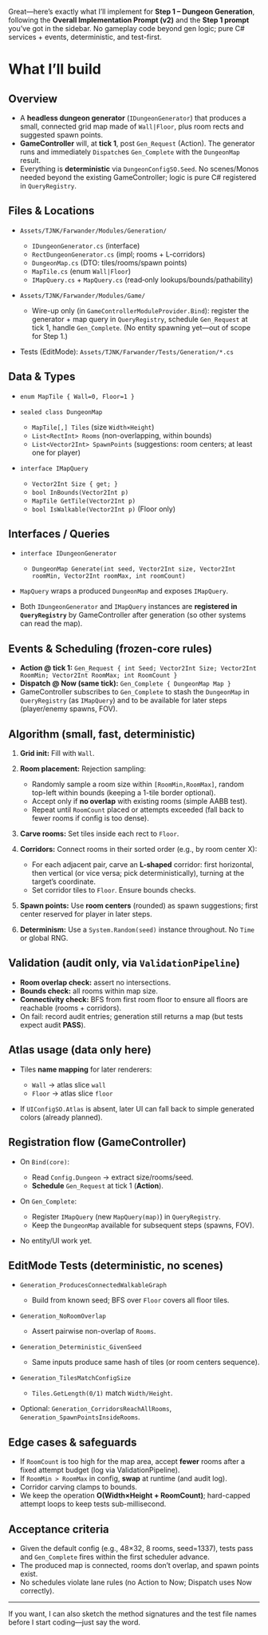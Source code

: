 ﻿Great—here’s exactly what I’ll implement for **Step 1 – Dungeon Generation**, following the **Overall Implementation Prompt (v2)** and the **Step 1 prompt** you’ve got in the sidebar. No gameplay code beyond gen logic; pure C# services + events, deterministic, and test-first.

# What I’ll build

## Overview

* A **headless dungeon generator** (`IDungeonGenerator`) that produces a small, connected grid map made of `Wall|Floor`, plus room rects and suggested spawn points.
* **GameController** will, at **tick 1**, post `Gen_Request` (Action). The generator runs and immediately `Dispatch`es `Gen_Complete` with the `DungeonMap` result.
* Everything is **deterministic** via `DungeonConfigSO.Seed`. No scenes/Monos needed beyond the existing GameController; logic is pure C# registered in `QueryRegistry`.

## Files & Locations

* `Assets/TJNK/Farwander/Modules/Generation/`

  * `IDungeonGenerator.cs` (interface)
  * `RectDungeonGenerator.cs` (impl; rooms + L-corridors)
  * `DungeonMap.cs` (DTO: tiles/rooms/spawn points)
  * `MapTile.cs` (enum `Wall|Floor`)
  * `IMapQuery.cs` + `MapQuery.cs` (read‐only lookups/bounds/pathability)
* `Assets/TJNK/Farwander/Modules/Game/`

  * Wire-up only (in `GameControllerModuleProvider.Bind`): register the generator + map query in `QueryRegistry`, schedule `Gen_Request` at tick 1, handle `Gen_Complete`. (No entity spawning yet—out of scope for Step 1.)
* Tests (EditMode): `Assets/TJNK/Farwander/Tests/Generation/*.cs`

## Data & Types

* `enum MapTile { Wall=0, Floor=1 }`
* `sealed class DungeonMap`

  * `MapTile[,] Tiles` (size `Width×Height`)
  * `List<RectInt> Rooms` (non-overlapping, within bounds)
  * `List<Vector2Int> SpawnPoints` (suggestions: room centers; at least one for player)
* `interface IMapQuery`

  * `Vector2Int Size { get; }`
  * `bool InBounds(Vector2Int p)`
  * `MapTile GetTile(Vector2Int p)`
  * `bool IsWalkable(Vector2Int p)` (Floor only)

## Interfaces / Queries

* `interface IDungeonGenerator`

  * `DungeonMap Generate(int seed, Vector2Int size, Vector2Int roomMin, Vector2Int roomMax, int roomCount)`
* `MapQuery` wraps a produced `DungeonMap` and exposes `IMapQuery`.
* Both `IDungeonGenerator` and `IMapQuery` instances are **registered in `QueryRegistry`** by GameController after generation (so other systems can read the map).

## Events & Scheduling (frozen-core rules)

* **Action @ tick 1:**
  `Gen_Request { int Seed; Vector2Int Size; Vector2Int RoomMin; Vector2Int RoomMax; int RoomCount }`
* **Dispatch @ Now (same tick):**
  `Gen_Complete { DungeonMap Map }`
* GameController subscribes to `Gen_Complete` to stash the `DungeonMap` in `QueryRegistry` (as `IMapQuery`) and to be available for later steps (player/enemy spawns, FOV).

## Algorithm (small, fast, deterministic)

1. **Grid init:** Fill with `Wall`.
2. **Room placement:** Rejection sampling:

   * Randomly sample a room size within `[RoomMin,RoomMax]`, random top-left within bounds (keeping a 1-tile border optional).
   * Accept only if **no overlap** with existing rooms (simple AABB test).
   * Repeat until `RoomCount` placed or attempts exceeded (fall back to fewer rooms if config is too dense).
3. **Carve rooms:** Set tiles inside each rect to `Floor`.
4. **Corridors:** Connect rooms in their sorted order (e.g., by room center X):

   * For each adjacent pair, carve an **L-shaped** corridor: first horizontal, then vertical (or vice versa; pick deterministically), turning at the target’s coordinate.
   * Set corridor tiles to `Floor`. Ensure bounds checks.
5. **Spawn points:** Use **room centers** (rounded) as spawn suggestions; first center reserved for player in later steps.
6. **Determinism:** Use a `System.Random(seed)` instance throughout. No `Time` or global RNG.

## Validation (audit only, via `ValidationPipeline`)

* **Room overlap check:** assert no intersections.
* **Bounds check:** all rooms within map size.
* **Connectivity check:** BFS from first room floor to ensure all floors are reachable (rooms + corridors).
* On fail: record audit entries; generation still returns a map (but tests expect audit **PASS**).

## Atlas usage (data only here)

* Tiles **name mapping** for later renderers:

  * `Wall` → atlas slice `wall`
  * `Floor` → atlas slice `floor`
* If `UIConfigSO.Atlas` is absent, later UI can fall back to simple generated colors (already planned).

## Registration flow (GameController)

* On `Bind(core)`:

  * Read `Config.Dungeon` → extract size/rooms/seed.
  * **Schedule** `Gen_Request` at tick 1 (**Action**).
* On `Gen_Complete`:

  * Register `IMapQuery` (new `MapQuery(map)`) in `QueryRegistry`.
  * Keep the `DungeonMap` available for subsequent steps (spawns, FOV).
* No entity/UI work yet.

## EditMode Tests (deterministic, no scenes)

* `Generation_ProducesConnectedWalkableGraph`

  * Build from known seed; BFS over `Floor` covers all floor tiles.
* `Generation_NoRoomOverlap`

  * Assert pairwise non-overlap of `Rooms`.
* `Generation_Deterministic_GivenSeed`

  * Same inputs produce same hash of tiles (or room centers sequence).
* `Generation_TilesMatchConfigSize`

  * `Tiles.GetLength(0/1)` match `Width/Height`.
* Optional: `Generation_CorridorsReachAllRooms`, `Generation_SpawnPointsInsideRooms`.

## Edge cases & safeguards

* If `RoomCount` is too high for the map area, accept **fewer** rooms after a fixed attempt budget (log via ValidationPipeline).
* If `RoomMin > RoomMax` in config, **swap** at runtime (and audit log).
* Corridor carving clamps to bounds.
* We keep the operation **O(Width×Height + RoomCount)**; hard-capped attempt loops to keep tests sub-millisecond.

## Acceptance criteria

* Given the default config (e.g., 48×32, 8 rooms, seed=1337), tests pass and `Gen_Complete` fires within the first scheduler advance.
* The produced map is connected, rooms don’t overlap, and spawn points exist.
* No schedules violate lane rules (no Action to Now; Dispatch uses Now correctly).

---

If you want, I can also sketch the method signatures and the test file names before I start coding—just say the word.
